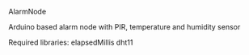 AlarmNode

Arduino based alarm node with PIR, temperature and humidity sensor

Required libraries:
elapsedMillis
dht11
